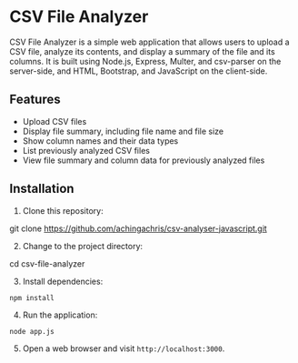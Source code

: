# CSV File Analyzer

CSV File Analyzer is a simple web application that allows users to upload a CSV file, analyze its contents, and display a summary of the file and its columns. It is built using Node.js, Express, Multer, and csv-parser on the server-side, and HTML, Bootstrap, and JavaScript on the client-side.

## Features

- Upload CSV files
- Display file summary, including file name and file size
- Show column names and their data types
- List previously analyzed CSV files
- View file summary and column data for previously analyzed files

## Installation

1. Clone this repository:

git clone https://github.com/achingachris/csv-analyser-javascript.git

2. Change to the project directory:

cd csv-file-analyzer

3. Install dependencies:


`npm install`

4. Run the application:

`node app.js`

5. Open a web browser and visit `http://localhost:3000`.


